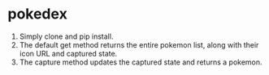# pokedex
1. Simply clone and pip install.
2. The default get method returns the entire pokemon list, along with their icon URL and captured state.
3. The capture method updates the captured state and returns a pokemon.
